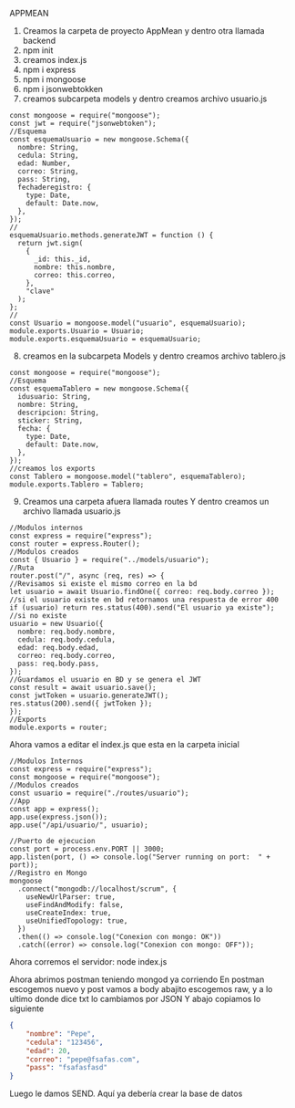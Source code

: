APPMEAN

1.	Creamos la carpeta de proyecto AppMean y dentro otra llamada backend
2.	npm init
3.	creamos index.js
4.	npm i express
5.	npm i mongoose
6.	npm i jsonwebtokken
7.	creamos subcarpeta models y dentro creamos archivo usuario.js
```
const mongoose = require("mongoose");
const jwt = require("jsonwebtoken");
//Esquema
const esquemaUsuario = new mongoose.Schema({
  nombre: String,
  cedula: String,
  edad: Number,
  correo: String,
  pass: String,
  fechaderegistro: {
    type: Date,
    default: Date.now,
  },
});
//
esquemaUsuario.methods.generateJWT = function () {
  return jwt.sign(
    {
      _id: this._id,
      nombre: this.nombre,
      correo: this.correo,
    },
    "clave"
  );
};
//
const Usuario = mongoose.model("usuario", esquemaUsuario);
module.exports.Usuario = Usuario;
module.exports.esquemaUsuario = esquemaUsuario;

```
8.	creamos en la subcarpeta Models y dentro creamos archivo tablero.js
```
const mongoose = require("mongoose");
//Esquema
const esquemaTablero = new mongoose.Schema({
  idusuario: String,
  nombre: String,
  descripcion: String,
  sticker: String,
  fecha: {
    type: Date,
    default: Date.now,
  },
});
//creamos los exports
const Tablero = mongoose.model("tablero", esquemaTablero);
module.exports.Tablero = Tablero;
```
9.	Creamos una carpeta afuera llamada routes
  Y dentro creamos un archivo llamada usuario.js
  ```
//Modulos internos
const express = require("express");
const router = express.Router();
//Modulos creados
const { Usuario } = require("../models/usuario");
//Ruta
router.post("/", async (req, res) => {
  //Revisamos si existe el mismo correo en la bd
  let usuario = await Usuario.findOne({ correo: req.body.correo });
  //si el usuario existe en bd retornamos una respuesta de error 400
  if (usuario) return res.status(400).send("El usuario ya existe");
  //si no existe
  usuario = new Usuario({
    nombre: req.body.nombre,
    cedula: req.body.cedula,
    edad: req.body.edad,
    correo: req.body.correo,
    pass: req.body.pass,
  });
  //Guardamos el usuario en BD y se genera el JWT
  const result = await usuario.save();
  const jwtToken = usuario.generateJWT();
  res.status(200).send({ jwtToken });
});
//Exports
module.exports = router;
```
Ahora vamos a editar el index.js que esta en la carpeta inicial


```
//Modulos Internos
const express = require("express");
const mongoose = require("mongoose");
//Modulos creados
const usuario = require("./routes/usuario");
//App
const app = express();
app.use(express.json());
app.use("/api/usuario/", usuario);

//Puerto de ejecucion
const port = process.env.PORT || 3000;
app.listen(port, () => console.log("Server running on port:  " + port));
//Registro en Mongo
mongoose
  .connect("mongodb://localhost/scrum", {
    useNewUrlParser: true,
    useFindAndModify: false,
    useCreateIndex: true,
    useUnifiedTopology: true,
  })
  .then(() => console.log("Conexion con mongo: OK"))
  .catch((error) => console.log("Conexion con mongo: OFF"));

```

Ahora corremos el servidor:
node index.js

 

Ahora abrimos postman teniendo mongod ya corriendo 
En postman escogemos nuevo y post vamos a body abajito escogemos raw, y a lo ultimo donde dice txt lo cambiamos por JSON
Y abajo copiamos lo siguiente
```json
{
    "nombre": "Pepe",
    "cedula": "123456",
    "edad": 20,
    "correo": "pepe@fsafas.com",
    "pass": "fsafasfasd"
}
```

Luego le damos SEND.
Aquí ya debería crear la base de datos 
